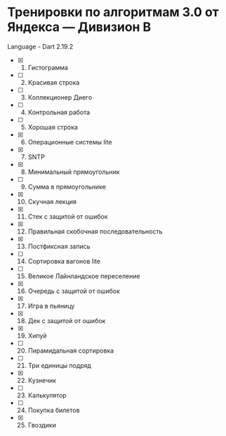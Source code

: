 # Тренировки по алгоритмам 3.0 от Яндекса — Дивизион B
Language - Dart 2.19.2
- [x] 1. Гистограмма
- [ ] 2. Красивая строка
- [ ] 3. Коллекционер Диего
- [ ] 4. Контрольная работа
- [ ] 5. Хорошая строка
- [x] 6. Операционные системы lite
- [x] 7. SNTP
- [x] 8. Минимальный прямоугольник
- [ ] 9. Сумма в прямоугольнике
- [x] 10. Скучная лекция
- [x] 11. Стек с защитой от ошибок
- [x] 12. Правильная скобочная последовательность
- [x] 13. Постфиксная запись
- [ ] 14. Сортировка вагонов lite
- [ ] 15. Великое Лайнландское переселение
- [x] 16. Очередь с защитой от ошибок
- [x] 17. Игра в пьяницу
- [x] 18. Дек с защитой от ошибок
- [x] 19. Хипуй
- [ ] 20. Пирамидальная сортировка
- [ ] 21. Три единицы подряд
- [x] 22. Кузнечик
- [ ] 23. Калькулятор
- [ ] 24. Покупка билетов
- [x] 25. Гвоздики
